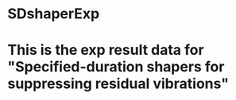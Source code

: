 # SDshaperExp
# This is the exp result data for "Specified-duration shapers for suppressing residual vibrations"
